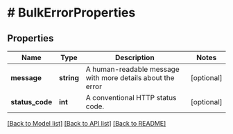 # # BulkErrorProperties

## Properties

Name | Type | Description | Notes
------------ | ------------- | ------------- | -------------
**message** | **string** | A human-readable message with more details about the error | [optional]
**status_code** | **int** | A conventional HTTP status code. | [optional]

[[Back to Model list]](../../README.md#models) [[Back to API list]](../../README.md#endpoints) [[Back to README]](../../README.md)
